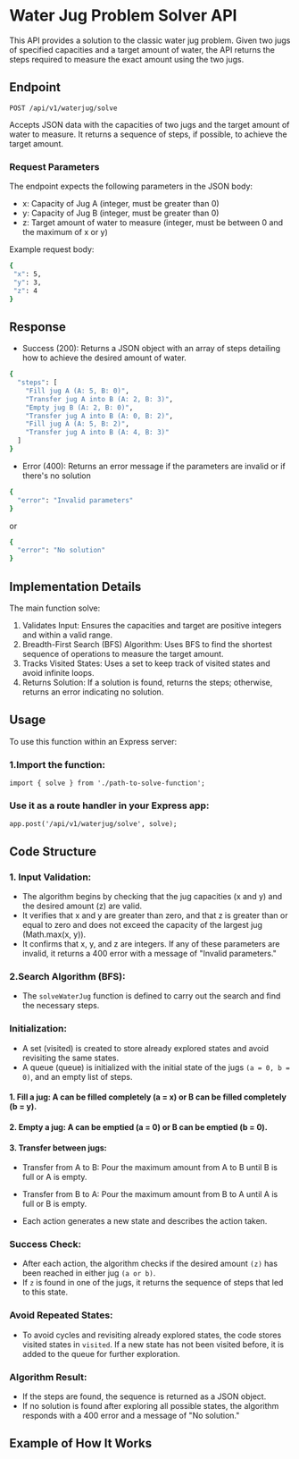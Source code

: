 # Water Jug Problem Solver API
This API provides a solution to the classic water jug problem. Given two jugs of specified capacities and a target amount of water, the API returns the steps required to measure the exact amount using the two jugs.

## Endpoint
``POST /api/v1/waterjug/solve``

Accepts JSON data with the capacities of two jugs and the target amount of water to measure. It returns a sequence of steps, if possible, to achieve the target amount.

### Request Parameters
The endpoint expects the following parameters in the JSON body:

- x: Capacity of Jug A (integer, must be greater than 0)
- y: Capacity of Jug B (integer, must be greater than 0)
- z: Target amount of water to measure (integer, must be between 0 and the maximum of x or y)


Example request body:
 ```sh
{
  "x": 5,
  "y": 3,
  "z": 4
}
 ```

## Response

- Success (200): Returns a JSON object with an array of steps detailing how to achieve the desired amount of water.
```sh
{
  "steps": [
    "Fill jug A (A: 5, B: 0)",
    "Transfer jug A into B (A: 2, B: 3)",
    "Empty jug B (A: 2, B: 0)",
    "Transfer jug A into B (A: 0, B: 2)",
    "Fill jug A (A: 5, B: 2)",
    "Transfer jug A into B (A: 4, B: 3)"
  ]
}
 ```

- Error (400): Returns an error message if the parameters are invalid or if there's no solution

```sh 
{
  "error": "Invalid parameters"
}

 ```

or

```sh 
{
  "error": "No solution"
}
 ```

## Implementation Details

The main function solve:

1. Validates Input: Ensures the capacities and target are positive integers and within a valid range.
2. Breadth-First Search (BFS) Algorithm: Uses BFS to find the shortest sequence of operations to measure the target amount.
3. Tracks Visited States: Uses a set to keep track of visited states and avoid infinite loops.
4. Returns Solution: If a solution is found, returns the steps; otherwise, returns an error indicating no solution.

## Usage

To use this function within an Express server:

### 1.Import the function:

``import { solve } from './path-to-solve-function';``

### Use it as a route handler in your Express app:

``app.post('/api/v1/waterjug/solve', solve);``

## Code Structure

### 1. Input Validation:

- The algorithm begins by checking that the jug capacities (x and y) and the desired amount (z) are valid.
- It verifies that x and y are greater than zero, and that z is greater than or equal to zero and does not exceed the capacity of the largest jug (Math.max(x, y)).
- It confirms that x, y, and z are integers. If any of these parameters are invalid, it returns a 400 error with a message of "Invalid parameters."

### 2.Search Algorithm (BFS):

- The ``solveWaterJug`` function is defined to carry out the search and find the necessary steps.

### Initialization:

- A set (visited) is created to store already explored states and avoid revisiting the same states.
- A queue (queue) is initialized with the initial state of the jugs ``(a = 0, b = 0)``, and an empty list of steps.

#### 1. Fill a jug: A can be filled completely (a = x) or B can be filled completely (b = y).
#### 2. Empty a jug: A can be emptied (a = 0) or B can be emptied (b = 0).
#### 3. Transfer between jugs:

   - Transfer from A to B: Pour the maximum amount from A to B until B is full or A is empty.
   - Transfer from B to A: Pour the maximum amount from B to A until A is full or B is empty.

- Each action generates a new state and describes the action taken.

### Success Check:

- After each action, the algorithm checks if the desired amount ``(z)`` has been reached in either jug ``(a or b)``.
- If ``z`` is found in one of the jugs, it returns the sequence of steps that led to this state.

### Avoid Repeated States:

- To avoid cycles and revisiting already explored states, the code stores visited states in ``visited``. If a new state has not been visited before, it is added to the queue for further exploration.

### Algorithm Result:

- If the steps are found, the sequence is returned as a JSON object.
- If no solution is found after exploring all possible states, the algorithm responds with a 400 error and a message of "No solution."

## Example of How It Works


  
